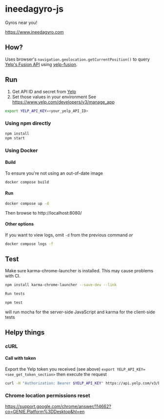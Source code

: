 # ineedagyro-js

Gyros near you!

https://www.ineedagyro.com

## How?

Uses browser's `navigation.geolocation.getCurrentPosition()` to query [Yelp's Fusion API](https://www.yelp.com/developers/documentation/v3/business_search) using [yelp-fusion](https://github.com/Yelp/yelp-fusion).

## Run

1. Get API ID and secret from [Yelp](https://www.yelp.com/developers/v3/manage_app)
1. Set those values in your environment
   See https://www.yelp.com/developers/v3/manage_app

```bash
export YELP_API_KEY=<your_yelp_API_ID>
```

### Using npm directly

```bash
npm install
npm start
```

### Using Docker

#### Build

To ensure you're not using an out-of-date image

```bash
docker compose build
```

#### Run

```bash
docker compose up -d
```

Then browse to http://localhost:8080/

#### Other options

If you want to view logs, omit `-d` from the previous command _or_

```bash
docker compose logs -f
```

## Test

Make sure karma-chrome-launcher is installed. This may cause problems with CI.

```bash
npm install karma-chrome-launcher --save-dev --link
```

```bash
Run tests
```

```bash
npm test
```

will run mocha for the server-side JavaScript and karma for the client-side tests

## Helpy things

### cURL

#### Call with token

Export the Yelp token you received (see above)
`export YELP_API_KEY=<see_get_token_section>`
then execute the request

```bash
curl -H "Authorization: Bearer $YELP_API_KEY" https://api.yelp.com/v3/businesses/search?location=48226&term=gyro
```

### Chrome location permissions reset

https://support.google.com/chrome/answer/114662?co=GENIE.Platform%3DDesktop&hl=en
